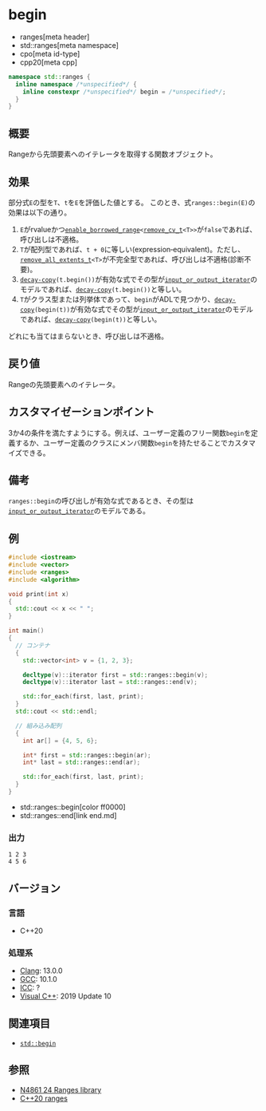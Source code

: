# begin
* ranges[meta header]
* std::ranges[meta namespace]
* cpo[meta id-type]
* cpp20[meta cpp]

```cpp
namespace std::ranges {
  inline namespace /*unspecified*/ {
    inline constexpr /*unspecified*/ begin = /*unspecified*/;
  }
}
```

## 概要
Rangeから先頭要素へのイテレータを取得する関数オブジェクト。

## 効果
部分式`E`の型を`T`、`t`を`E`を評価した値とする。
このとき、式`ranges::begin(E)`の効果は以下の通り。

1. `E`がrvalueかつ[`enable_borrowed_range`](enable_borrowed_range.md)`<`[`remove_cv_t`](/reference/type_traits/remove_cv.md)`<T>>`が`false`であれば、呼び出しは不適格。
2. `T`が配列型であれば、`t + 0`に等しい(expression‑equivalent)。ただし、[`remove_all_extents_t`](/reference/type_traits/remove_all_extents.md)`<T>`が不完全型であれば、呼び出しは不適格(診断不要)。
3. [`decay-copy`](/reference/exposition-only/decay-copy.md)`(t.begin())`が有効な式でその型が[`input_or_output_iterator`](/reference/iterator/input_or_output_iterator.md)のモデルであれば、[`decay-copy`](/reference/exposition-only/decay-copy.md)`(t.begin())`と等しい。
4. `T`がクラス型または列挙体であって、`begin`がADLで見つかり、[`decay-copy`](/reference/exposition-only/decay-copy.md)`(begin(t))`が有効な式でその型が[`input_or_output_iterator`](/reference/iterator/input_or_output_iterator.md)のモデルであれば、[`decay-copy`](/reference/exposition-only/decay-copy.md)`(begin(t))`と等しい。

どれにも当てはまらないとき、呼び出しは不適格。

## 戻り値
Rangeの先頭要素へのイテレータ。

## カスタマイゼーションポイント
3か4の条件を満たすようにする。例えば、ユーザー定義のフリー関数`begin`を定義するか、ユーザー定義のクラスにメンバ関数`begin`を持たせることでカスタマイズできる。

## 備考
`ranges::begin`の呼び出しが有効な式であるとき、その型は[`input_or_output_iterator`](/reference/iterator/input_or_output_iterator.md)のモデルである。

## 例
```cpp example
#include <iostream>
#include <vector>
#include <ranges>
#include <algorithm>

void print(int x)
{
  std::cout << x << " ";
}

int main()
{
  // コンテナ
  {
    std::vector<int> v = {1, 2, 3};

    decltype(v)::iterator first = std::ranges::begin(v);
    decltype(v)::iterator last = std::ranges::end(v);

    std::for_each(first, last, print);
  }
  std::cout << std::endl;

  // 組み込み配列
  {
    int ar[] = {4, 5, 6};

    int* first = std::ranges::begin(ar);
    int* last = std::ranges::end(ar);

    std::for_each(first, last, print);
  }
}
```
* std::ranges::begin[color ff0000]
* std::ranges::end[link end.md]

### 出力
```
1 2 3 
4 5 6 
```

## バージョン
### 言語
- C++20

### 処理系
- [Clang](/implementation.md#clang): 13.0.0
- [GCC](/implementation.md#gcc): 10.1.0
- [ICC](/implementation.md#icc): ?
- [Visual C++](/implementation.md#visual_cpp): 2019 Update 10

## 関連項目
- [`std::begin`](/reference/iterator/begin.md)

## 参照
- [N4861 24 Ranges library](https://timsong-cpp.github.io/cppwp/n4861/ranges)
- [C++20 ranges](https://techbookfest.org/product/5134506308665344)
